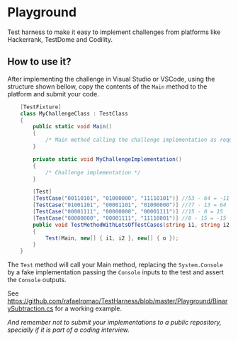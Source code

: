# Playground

Test harness to make it easy to implement  challenges from platforms like Hackerrank, TestDome and Codility.

## How to use it?

After implementing the challenge in Visual Studio or VSCode, using the structure shown bellow, copy the contents of the `Main` method to the platform and submit your code.

```C#
    [TestFixture]
    class MyChallengeClass : TestClass
    {
        public static void Main()
        {
            /* Main method calling the challenge implementation as requested by the challenge platform*/
        }

        private static void MyChallengeImplementation()
        {
            /* Challenge implementation */
        }

        [Test]
        [TestCase("00110101", "01000000", "11110101")] //53 - 64 = -11
        [TestCase("01001101", "00001101", "01000000")] //77 - 13 = 64
        [TestCase("00001111", "00000000", "00001111")] //15 - 0 = 15
        [TestCase("00000000", "00001111", "11110001")] //0 - 15 = -15
        public void TestMethodWithLotsOfTestCases(string i1, string i2, string o)
        {
            Test(Main, new[] { i1, i2 }, new[] { o });
        }
    }

```

The `Test` method will call your Main method, replacing the `System.Console` by a fake implementation passing the `Console` inputs to the test and assert the `Console` outputs.

See https://github.com/rafaelromao/TestHarness/blob/master/Playground/BinarySubtraction.cs for a working example.

*And remember not to submit your implementations to a public repository, specially if it is part of a coding interview.*
